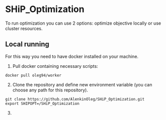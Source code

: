 # SHiP_Optimization
To run optimization you can use 2 options: optimize objective locally or use cluster resources.

## Local running
For this way you need to have docker installed on your machine.
1. Pull docker containing necessary scripts:
```
docker pull oleg94/worker
```
2. Clone the repository and define new environment variable (you can choose any path for this repository).
```
git clone https://github.com/AlenkinOleg/SHiP_Optimization.git
export SHIPOPT=/SHiP_Optimization
```
3.
